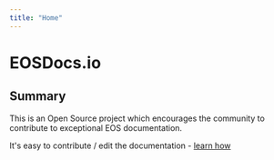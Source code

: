 ```yaml
---
title: "Home"
---
```


# EOSDocs.io

## Summary

This is an Open Source project which encourages the community to contribute to exceptional EOS documentation. 

It's easy to contribute / edit the documentation - [learn how](/en/howtoedit)

